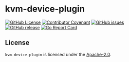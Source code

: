 # kvm-device-plugin

[![GitHub License](https://img.shields.io/github/license/anza-labs/kvm-device-plugin)][license]
[![Contributor Covenant](https://img.shields.io/badge/Contributor%20Covenant-2.1-4baaaa.svg)](code_of_conduct.md)
[![GitHub issues](https://img.shields.io/github/issues/anza-labs/kvm-device-plugin)](https://github.com/anza-labs/kvm-device-plugin/issues)
[![GitHub release](https://img.shields.io/github/release/anza-labs/kvm-device-plugin)](https://GitHub.com/anza-labs/kvm-device-plugin/releases/)
[![Go Report Card](https://goreportcard.com/badge/github.com/anza-labs/kvm-device-plugin)](https://goreportcard.com/report/github.com/anza-labs/kvm-device-plugin)

## License

`kvm-device-plugin` is licensed under the [Apache-2.0][license].

<!-- Resources -->

[license]: https://github.com/anza-labs/kvm-device-plugin/blob/main/LICENSE
